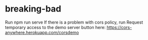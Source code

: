 # breaking-bad
Run npm run serve
If there is a problem with cors policy, run Request temporary access to the demo server button here: https://cors-anywhere.herokuapp.com/corsdemo
